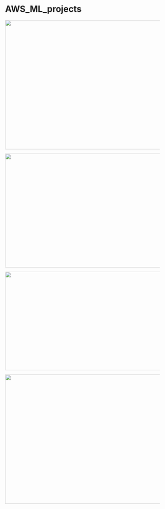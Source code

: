 # AWS_ML_projects

<p align="center">
  <img height="420" width="860" src="https://github.com/RishikeshDhayarkar/AWS_ML_projects/blob/main/aws_ml_proj_pics/nlp_1.png">
</p>  

<p align="center">
  <img height="370" width="860" src="https://github.com/RishikeshDhayarkar/AWS_ML_projects/blob/main/aws_ml_proj_pics/nlp_2.png">
</p>  

<p align="center">
  <img height="320" width="860" src="https://github.com/RishikeshDhayarkar/AWS_ML_projects/blob/main/aws_ml_proj_pics/reg_1.png">
</p>  

<p align="center">
  <img height="420" width="860" src="https://github.com/RishikeshDhayarkar/AWS_ML_projects/blob/main/aws_ml_proj_pics/class_1.png">
</p>  

